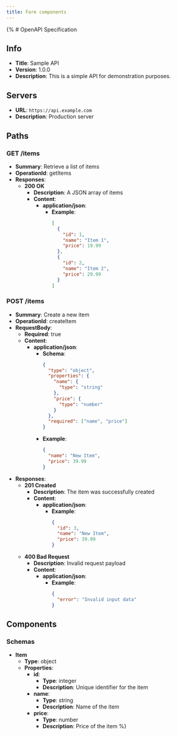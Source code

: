 ```yaml
---
title: Fare components
---
```

 
{% # OpenAPI Specification

## Info

- **Title**: Sample API
- **Version**: 1.0.0
- **Description**: This is a simple API for demonstration purposes.

## Servers

- **URL**: `https://api.example.com`
- **Description**: Production server

## Paths

### GET /items

- **Summary**: Retrieve a list of items
- **OperationId**: getItems
- **Responses**:
  - **200 OK**
    - **Description**: A JSON array of items
    - **Content**:
      - **application/json**:
        - **Example**:
          ```json
          [
            {
              "id": 1,
              "name": "Item 1",
              "price": 19.99
            },
            {
              "id": 2,
              "name": "Item 2",
              "price": 29.99
            }
          ]
          ```

### POST /items

- **Summary**: Create a new item
- **OperationId**: createItem
- **RequestBody**:
  - **Required**: true
  - **Content**:
    - **application/json**:
      - **Schema**:
        ```json
        {
          "type": "object",
          "properties": {
            "name": {
              "type": "string"
            },
            "price": {
              "type": "number"
            }
          },
          "required": ["name", "price"]
        }
        ```
      - **Example**:
        ```json
        {
          "name": "New Item",
          "price": 39.99
        }
        ```
- **Responses**:
  - **201 Created**
    - **Description**: The item was successfully created
    - **Content**:
      - **application/json**:
        - **Example**:
          ```json
          {
            "id": 3,
            "name": "New Item",
            "price": 39.99
          }
          ```
  - **400 Bad Request**
    - **Description**: Invalid request payload
    - **Content**:
      - **application/json**:
        - **Example**:
          ```json
          {
            "error": "Invalid input data"
          }
          ```

## Components

### Schemas

- **Item**
  - **Type**: object
  - **Properties**:
    - **id**:
      - **Type**: integer
      - **Description**: Unique identifier for the item
    - **name**:
      - **Type**: string
      - **Description**: Name of the item
    - **price**:
      - **Type**: number
      - **Description**: Price of the item
%}